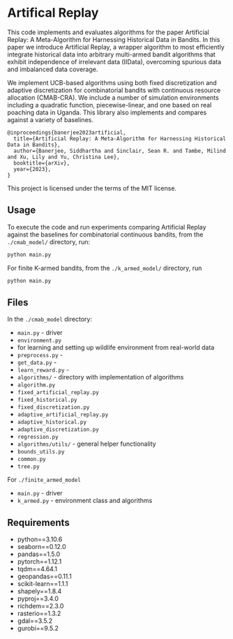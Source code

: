 # Artifical Replay

This code implements and evaluates algorithms for the paper Artificial Replay: A Meta-Algorithm for Harnessing Historical Data in Bandits. In this paper we introduce Artificial Replay, a wrapper algorithm to most efficiently integrate historical data into arbitrary multi-armed bandit algorithms that exhibit independence of irrelevant data (IIData), overcoming spurious data and imbalanced data coverage.

We implement UCB-based algorithms using both fixed discretization and adaptive discretization for combinatorial bandits with continuous resource allocation (CMAB-CRA). We include a number of simulation environments including a quadratic function, piecewise-linear, and one based on real poaching data in Uganda. This library also implements and compares against a variety of baselines.

```
@inproceedings{banerjee2023artificial,
  title={Artificial Replay: A Meta-Algorithm for Harnessing Historical Data in Bandits},
  author={Banerjee, Siddhartha and Sinclair, Sean R. and Tambe, Milind and Xu, Lily and Yu, Christina Lee},
  booktitle={arXiv},
  year={2023},
}
```

This project is licensed under the terms of the MIT license.


## Usage

To execute the code and run experiments comparing Artificial Replay against the baselines for combinatorial continuous bandits, from the `./cmab_model/` directory, run:
```sh
python main.py
```
For finite K-armed bandits, from the `./k_armed_model/` directory, run
```sh
python main.py
```

## Files

In the `./cmab_model` directory:
- `main.py` - driver
- `environment.py`
- for learning and setting up wildlife environment from real-world data
- `preprocess.py` -
- `get_data.py` -
- `learn_reward.py` -
- `algorithms/` - directory with implementation of algorithms
- `algorithm.py`
- `fixed_artificial_replay.py`
- `fixed_historical.py`
- `fixed_discretization.py`
- `adaptive_artificial_replay.py`
- `adaptive_historical.py`
- `adaptive_discretization.py`
- `regression.py`
- `algorithms/utils/` - general helper functionality
- `bounds_utils.py`
- `common.py`
- `tree.py`

For `./finite_armed_model`
- `main.py` - driver
- `k_armed.py` - environment class and algorithms



## Requirements
- python==3.10.6
- seaborn==0.12.0
- pandas==1.5.0
- pytorch==1.12.1
- tqdm==4.64.1
- geopandas==0.11.1
- scikit-learn==1.1.1
- shapely==1.8.4
- pyproj==3.4.0
- richdem==2.3.0
- rasterio==1.3.2
- gdal==3.5.2
- gurobi==9.5.2
